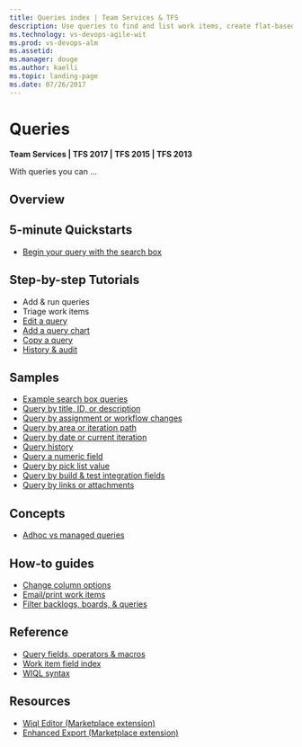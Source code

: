 ```yaml
---
title: Queries index | Team Services & TFS
description: Use queries to find and list work items, create flat-based query charts in VSTS and and Team Foundation Server (TFS)  
ms.technology: vs-devops-agile-wit
ms.prod: vs-devops-alm
ms.assetid: 
ms.manager: douge
ms.author: kaelli
ms.topic: landing-page 
ms.date: 07/26/2017
---
```


# Queries

<b>Team Services | TFS 2017 | TFS 2015 | TFS 2013</b> 

With queries you can ...  

## Overview  

 
## 5-minute Quickstarts  

- [Begin your query with the search box](search-box-queries.md)
   

## Step-by-step Tutorials

- Add & run queries
- Triage work items
- [Edit a query](using-queries.md)
- [Add a query chart](../../report/charts.md)
- [Copy a query](../backlogs/copy-clone-work-items.md#html)
- [History & audit](history-and-auditing.md)
 

## Samples
- [Example search box queries](search-box-queries.md)
- [Query by title, ID, or description](titles-ids-descriptions.md)
- [Query by assignment or workflow changes](query-by-workflow-changes.md)  
- [Query by area or iteration path](query-by-area-iteration-path.md)   
- [Query by date or current iteration](query-by-date-or-current-iteration.md)   
- [Query history](history-and-auditing.md)  
- [Query a numeric field](query-numeric.md)  
- [Query by pick list value](planning-ranking-priorities.md)  
- [Query by build & test integration fields](build-test-integration.md)  
- [Query by links or attachments](linking-attachments.md) 


## Concepts 
- [Adhoc vs managed queries](adhoc-vs-managed-queries.md) 

## How-to guides
- [Change column options](../how-to/set-column-options.md)  
- [Email/print work items](../how-to/email-work-items.md) 
- [Filter backlogs, boards, & queries](../how-to/filter-backlog-or-board.md)  


## Reference 
- [Query fields, operators & macros](query-operators-variables.md)      
- [Work item field index](../guidance/work-item-field.md) 
- [WIQL syntax](../../reference/wiql-syntax.md)
 
## Resources
- [Wiql Editor (Marketplace extension)](https://marketplace.visualstudio.com/items?itemName=ottostreifel.wiql-editor)   
- [Enhanced Export (Marketplace extension)](https://marketplace.visualstudio.com/items?itemName=mskold.mskold-enhanced-export)
  